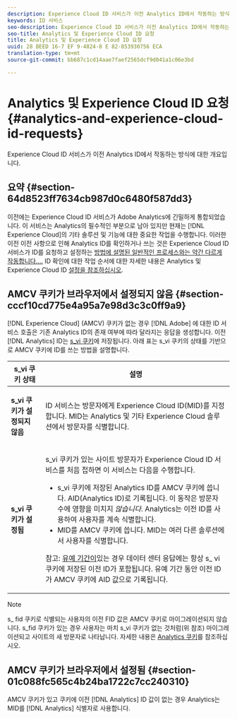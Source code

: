 ```yaml
---
description: Experience Cloud ID 서비스가 이전 Analytics ID에서 작동하는 방식에 대한 개요입니다.
keywords: ID 서비스
seo-description: Experience Cloud ID 서비스가 이전 Analytics ID에서 작동하는 방식에 대한 개요입니다.
seo-title: Analytics 및 Experience Cloud ID 요청
title: Analytics 및 Experience Cloud ID 요청
uuid: 28 BEED 16-7 EF 9-4824-8 E 82-853930756 ECA
translation-type: tm+mt
source-git-commit: bb687c1cd14aae7faef2565dcf9d041a1c06e3bd

---
```



# Analytics 및 Experience Cloud ID 요청{#analytics-and-experience-cloud-id-requests}

Experience Cloud ID 서비스가 이전 Analytics ID에서 작동하는 방식에 대한 개요입니다.

## 요약 {#section-64d8523ff7634cb987d0c6480f587dd3}

이전에는 Experience Cloud ID 서비스가 Adobe Analytics에 긴밀하게 통합되었습니다. 이 서비스는 Analytics의 필수적인 부분으로 남아 있지만 현재는 [!DNL Experience Cloud]의 기타 솔루션 및 기능에 대한 중요한 작업을 수행합니다. 이러한 이전 이전 사항으로 인해 Analytics ID를 확인하거나 쓰는 것은 Experience Cloud ID 서비스가 ID를 요청하고 설정하는 [방법에 설명된 일반적인 프로세스와는 약간 다르게 작동합니다....](../../mcvid-introduction/mcvid-id-request.md#concept-2caacebb1d244402816760e9b8bcef6a) ID 확인에 대한 작업 순서에 대한 자세한 내용은 Analytics 및 Experience Cloud ID [설정을 참조하십시오](../../mcvid-reference/mcvid-analytics-reference/mcvid-analytics-ids.md#concept-f381dd18ee184c6c8e48286937a161d6).

## AMCV 쿠키가 브라우저에서 설정되지 않음 {#section-cccf10cd775e4a95a7e98d3c3c0ff9a9}

[!DNL Experience Cloud] (AMCV) 쿠키가 없는 경우 [!DNL Adobe] 에 대한 ID 서비스 호출은 기존 Analytics ID의 존재 여부에 따라 달라지는 응답을 생성합니다. 이전 [!DNL Analytics] ID는 [s_vi 쿠키](https://marketing.adobe.com/resources/help/en_US/whitepapers/cookies/?f=cookies_analytics.html)에 저장됩니다. 아래 표는 s_vi 쿠키의 상태를 기반으로 AMCV 쿠키에 ID를 쓰는 방법을 설명합니다.

<table id="table_DC85FECE26DD424E841BA1059AF1E57F"> 
 <thead> 
  <tr> 
   <th colname="col1" class="entry"> s_vi 쿠키 상태 </th> 
   <th colname="col2" class="entry"> 설명 </th> 
  </tr> 
 </thead>
 <tbody> 
  <tr> 
   <td colname="col1"> <p> <b> s_vi 쿠키가 설정되지 않음</b> </p> </td> 
   <td colname="col2"> <p>ID 서비스는 방문자에게 <span class="keyword">Experience Cloud</span> ID(MID)를 지정합니다. MID는 <span class="keyword">Analytics</span> 및 기타 <span class="keyword">Experience Cloud</span> 솔루션에서 방문자를 식별합니다. </p> </td> 
  </tr> 
  <tr> 
   <td colname="col1"> <p> <b> s_vi 쿠키가 설정됨</b> </p> </td> 
   <td colname="col2"> <p>s_vi 쿠키가 있는 사이트 방문자가 Experience Cloud ID 서비스를 처음 접하면 이 서비스는 다음을 수행합니다. </p> 
    <ul id="ul_BE584810280D4874AF802A9247011787"> 
     <li id="li_AA395B09A3174AF78F3EC10053E2E4F5">s_vi 쿠키에 저장된 <span class="keyword">Analytics</span> ID를 AMCV 쿠키에 씁니다. AID(<span class="keyword">Analytics</span> ID)로 기록됩니다. 이 동작은 방문자 수에 영향을 미치지 <i>않습니다</i>. <span class="keyword"> Analytics</span>는 이전 ID를 사용하여 사용자를 계속 식별합니다. </li> 
     <li id="li_8735DE21FEA542BA8024109B8FE1E2ED">MID를 AMCV 쿠키에 씁니다. MID는 여러 다른 솔루션에서 사용자를 식별합니다. </li> 
    </ul> <p> <p>참고: <a href="../../mcvid-reference/mcvid-analytics-reference/mcvid-grace-period.md" format="dita" scope="local"> 유예 기간이</a>있는 경우 데이터 센터 응답에는 항상 s_ vi 쿠키에 저장된 이전 ID가 포함됩니다. 유예 기간 동안 이전 ID가 AMCV 쿠키에 AID 값으로 기록됩니다. </p> </p> </td> 
  </tr> 
 </tbody> 
</table>

>[!NOTE]
>
>s_ fid 쿠키로 식별되는 사용자의 이전 FID 값은 AMCV 쿠키로 마이그레이션되지 않습니다. s_fid 쿠키가 있는 경우 사용자는 마치 s_vi 쿠키가 없는 것처럼(위 참조) 마이그레이션되고 사이트의 새 방문자로 나타납니다. 자세한 내용은 [Analytics 쿠키](https://marketing.adobe.com/resources/help/en_US/whitepapers/cookies/?f=cookies_analytics.html)를 참조하십시오.

## AMCV 쿠키가 브라우저에서 설정됨 {#section-01c088fc565c4b24ba1722c7cc240310}

AMCV 쿠키가 있고 쿠키에 이전 [!DNL Analytics] ID 값이 없는 경우 Analytics는 MID를 [!DNL Analytics] 식별자로 사용합니다.
